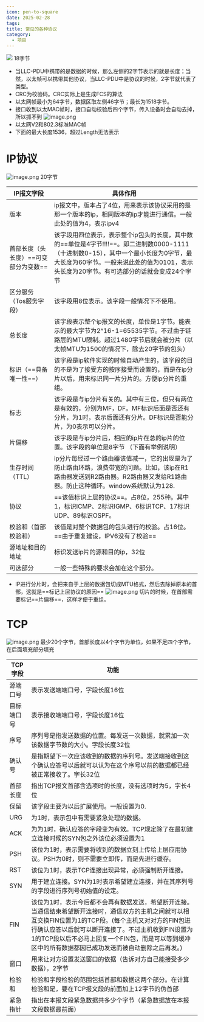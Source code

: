 ```yaml
---
icon: pen-to-square
date: 2025-02-28
tags: 
title: 常见的各种协议
category:
  - 项目
---
```

![](https://cdn.jsdelivr.net/gh/fakeppa/blog-img/20250228140958.png)
18字节
- 当LLC-PDU中携带的是数据的时候，那么左侧的2字节表示的就是长度；当然，以太帧可以携带其他协议，当LLC-PDU中是协议的时候，2字节就代表了类型。
- CRC为校验码。CRC实际上是生成FCS的算法
- 以太网帧最小为64字节，数据区取左侧46字节；最长为1518字节。
- 接口收到以太MAC帧时，接口自动校验后四个字节，传入设备时会自动去掉，所以抓不到
![image.png](https://cdn.jsdelivr.net/gh/fakeppa/blog-img/20250228143412.png)
- 以太网V2和802.3标准MAC帧
- 下面的最大长度1536，超过Length无法表示

# IP协议
![image.png](https://cdn.jsdelivr.net/gh/fakeppa/blog-img/20250228144328.png)
20字节

| IP报文字段               | 具体作用                                                                                                                              |
| -------------------- | --------------------------------------------------------------------------------------------------------------------------------- |
| 版本                   | ip报文中，版本占了4位，用来表示该协议采用的是那一个版本的ip，相同版本的ip才能进行通信。一般此处的值为4，表示ipv4                                                                    |
| 首部长度（头长度）==可变部分为变数== | 该字段用四位表示，表示整个ip包头的长度，其中数的==单位是4字节!!!!==。即二进制数0000-1111（十进制数0-15），其中一个最小长度为0字节，最大长度为60字节。一般来说此处的值为0101，表示头长度为20字节。有可选部分的话就会变成24个字节 |
| 区分服务 （Tos服务字段）       | 该字段用8位表示。该字段一般情况下不使用。                                                                                                             |
| 总长度                  | 该字段表示整个ip报文的长度，单位是1字节。能表示的最大字节为2^16-1=65535字节。不过由于链路层的MTU限制。超过1480字节后就会被分片（以太帧MTU为1500的情况下，除去20字节的包头）                             |
| 标识（==具备唯一性==）        | 该字段是ip软件实现的时候自动产生的，该字段的目的不是为了接受方的按序接受而设置的，而是在ip分片以后，用来标识同一片分片的。方便ip分片的重组。                                                         |
| 标志                   | 该字段是与ip分片有关的。其中有三位，但只有两位是有效的，分别为MF，DF。MF标识后面是否还有分片，为1时，表示后面还有分片。DF标识是否能分片，为0表示可以分片。                                               |
| 片偏移                  | 该字段是与ip分片后，相应的ip片在总的ip片的位置。该字段的单位是8字节 （下面有举例说明）                                                                                   |
| 生存时间（TTL）            | ip分片每经过一个路由器该值减一，它的出现是为了防止路由环路，浪费带宽的问题。比如，该ip在R1 路由器发送到R2路由器。R2路由器又发给R1路由器。防止这种循环。window系统默认为128.                                 |
| 协议                   | ==该值标识上层的协议==。占8位，255种。其中1，标识ICMP、2标识IGMP、6标识TCP、17标识UDP、89标识OSPF。                                                                |
| 校验和（首部校验和）           | 该值是对整个数据包的包头进行的校验。占16位。==由于重复建设，IPV6没有了校验==                                                                                       |
| 源地址和目的地址             | 标识发送ip片的源和目的ip，32位                                                                                                                |
| 可选部分                 | 一般一些特殊的要求会加在这个部分。                                                                                                                 |
- IP进行分片时，会把来自于上层的数据包切成MTU格式，然后去除掉原本的首部，这就是==标记上层协议的原因==
![image.png](https://cdn.jsdelivr.net/gh/fakeppa/blog-img/20250228151917.png)
切片的时候，在首部需要标记==片偏移==，这样才便于重组。

# TCP
![image.png](https://cdn.jsdelivr.net/gh/fakeppa/blog-img/20250228152622.png)
最少20个字节，首部长度以4个字节为单位，如果不足四个字节，在后面填充部分填充

|TCP字段|功能|
|---|---|
|源端口号|表示发送端端口号，字段长度16位|
|目标端口号|表示接收端端口号，字段长度16位|
|序号|序列号是指发送数据的位置。每发送一次数据，就累加一次该数据字节数的大小。字段长度32位|
|确认号|是指期望下一次应该收到的数据的序列号。发送端接收到这个确认应答号以后就可以认为在这个序号以前的数据都已经被正常接收了。字长32位|
|首部长度|指出TCP报文首部含选项时的长度，没有选项时为5，字长4位|
|保留|该字段主要为以后扩展使用。一般设置为0.|
|URG|为1时，表示包中有需要紧急处理的数据。|
|ACK|为为1时，确认应答的字段变为有效。TCP规定除了在最初建立连接时候的SYN包之外该位必须设置为1|
|PSH|该位为1时，表示需要将收到的数据立刻上传给上层应用协议。PSH为0时，则不需要立即传，而是先进行缓存。|
|RST|该位为1时，表示TCP连接出现异常，必须强制断开连接。|
|SYN|用于建立连接。SYN为1时表示希望建立连接，并在其序列号的字段进行序列号初始值的设定。|
|FIN|该位为1时，表示今后都不会再有数据发送，希望断开连接。当通信结束希望断开连接时，通信双方的主机之间就可以相互交换FIN位置为1的TCP段。(每个主机又对对方的FIN包进行确认应答以后就可以断开连接了。不过主机收到FIN设置为1的TCP段以后不必马上回复一个FIN包，而是可以等到缓冲区中的所有数据都因已成功发送而被自动删除之后再发。)|
|窗口|用来让对方设置发送窗口的依据（告诉对方自己能接受多少数据），2字节|
|检验和|检验和字段检验的范围包括首部和数据这两个部分。在计算检验和是，要在TCP报文段的前面加上12字节的伪首部|
|紧急指针|指出在本报文段紧急数据共多少个字节（紧急数据放在本报文段数据最前面）|